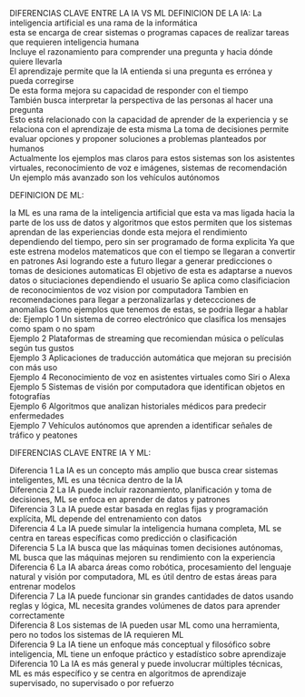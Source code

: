 DIFERENCIAS CLAVE ENTRE LA IA VS ML 
DEFINICION DE LA IA:
La inteligencia artificial es una rama de la informática  
esta se encarga de crear sistemas o programas capaces de realizar tareas que requieren inteligencia humana  
Incluye el razonamiento para comprender una pregunta y hacia dónde quiere llevarla  
El aprendizaje permite que la IA entienda si una pregunta es errónea y pueda corregirse  
De esta forma mejora su capacidad de responder con el tiempo  
También busca interpretar la perspectiva de las personas al hacer una pregunta  
Esto está relacionado con la capacidad de aprender de la experiencia y se relaciona con el aprendizaje de esta misma 
La toma de decisiones permite evaluar opciones y proponer soluciones a problemas planteados por humanos  
Actualmente los ejemplos mas claros para estos sistemas son los asistentes virtuales, reconocimiento de voz e imágenes, sistemas de recomendación  
Un ejemplo más avanzado son los vehículos autónomos  


DEFINICION DE ML:

la ML es una rama de la inteligencia artificial
que esta va mas ligada hacia la parte de los uss de datos y algoritmos 
que estos permiten que los sistemas aprendan de las experiencias 
donde esta mejora el rendimiento dependiendo del tiempo, pero sin ser programado de forma explicita
Ya que este estrena modelos matematicos que con el tiempo se llegaran a convertir en patrones
Asi logrando este a futuro llegar a generar predicciones o tomas de desiciones automaticas
El objetivo de esta es adaptarse a nuevos datos o situciaciones dependiendo el usuario
Se aplica como clasificiacion de reconocimientos de voz vision por computadora
Tambien en recomendaciones para llegar a perzonalizarlas y deteccciones de anomalias
Como ejemplos que tenemos de estas, se podria llegar a hablar de:
Ejemplo 1 Un sistema de correo electrónico que clasifica los mensajes como spam o no spam  
Ejemplo 2 Plataformas de streaming que recomiendan música o películas según tus gustos  
Ejemplo 3 Aplicaciones de traducción automática que mejoran su precisión con más uso  
Ejemplo 4 Reconocimiento de voz en asistentes virtuales como Siri o Alexa 
Ejemplo 5 Sistemas de visión por computadora que identifican objetos en fotografías  
Ejemplo 6 Algoritmos que analizan historiales médicos para predecir enfermedades  
Ejemplo 7 Vehículos autónomos que aprenden a identificar señales de tráfico y peatones  

DIFERENCIAS CLAVE ENTRE IA Y ML:

Diferencia 1 La IA es un concepto más amplio que busca crear sistemas inteligentes, ML es una técnica dentro de la IA  
Diferencia 2 La IA puede incluir razonamiento, planificación y toma de decisiones, ML se enfoca en aprender de datos y patrones  
Diferencia 3 La IA puede estar basada en reglas fijas y programación explícita, ML depende del entrenamiento con datos  
Diferencia 4 La IA puede simular la inteligencia humana completa, ML se centra en tareas específicas como predicción o clasificación  
Diferencia 5 La IA busca que las máquinas tomen decisiones autónomas, ML busca que las máquinas mejoren su rendimiento con la experiencia  
Diferencia 6 La IA abarca áreas como robótica, procesamiento del lenguaje natural y visión por computadora, ML es útil dentro de estas áreas para entrenar modelos  
Diferencia 7 La IA puede funcionar sin grandes cantidades de datos usando reglas y lógica, ML necesita grandes volúmenes de datos para aprender correctamente  
Diferencia 8 Los sistemas de IA pueden usar ML como una herramienta, pero no todos los sistemas de IA requieren ML  
Diferencia 9 La IA tiene un enfoque más conceptual y filosófico sobre inteligencia, ML tiene un enfoque práctico y estadístico sobre aprendizaje  
Diferencia 10 La IA es más general y puede involucrar múltiples técnicas, ML es más específico y se centra en algoritmos de aprendizaje supervisado, no supervisado o por refuerzo  
